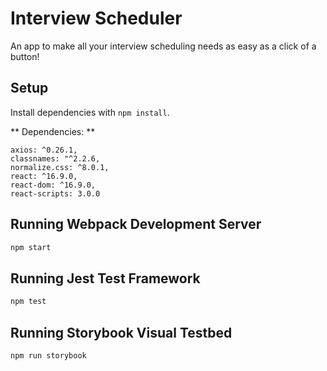 # Interview Scheduler

An app to make all your interview scheduling needs as easy as a click of a button!

## Setup

Install dependencies with `npm install`.

** Dependencies: **

    axios: ^0.26.1,
    classnames: "^2.2.6,
    normalize.css: ^8.0.1,
    react: ^16.9.0,
    react-dom: ^16.9.0,
    react-scripts: 3.0.0

## Running Webpack Development Server

```sh
npm start
```

## Running Jest Test Framework

```sh
npm test
```

## Running Storybook Visual Testbed

```sh
npm run storybook
```
